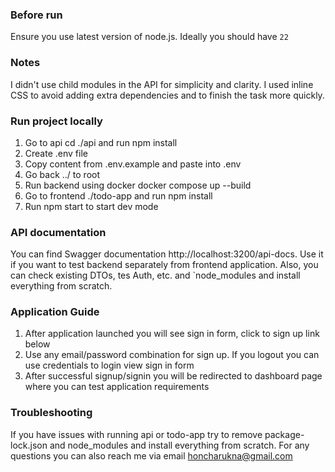 ### Before run
Ensure you use latest version of node.js. Ideally you should have `22`

### Notes
I didn't use child modules in the API for simplicity and clarity.
I used inline CSS to avoid adding extra dependencies and to finish the task more quickly.


### Run project locally

1. Go to api cd ./api and run npm install
2. Create .env file
3. Copy content from .env.example and paste into .env
4. Go back ../ to root
5. Run backend using docker docker compose up --build
6. Go to frontend ./todo-app and run npm install
7. Run npm start to start dev mode

### API documentation

You can find Swagger documentation http://localhost:3200/api-docs. Use it if you want to test backend separately from frontend application.
Also, you can check existing DTOs, tes Auth, etc. and `node_modules and install everything from scratch.

### Application Guide

1. After application launched you will see sign in form, click to sign up link below
2. Use any email/password combination for sign up. If you logout you can use credentials to login view sign in form
3. After successful signup/signin you will be redirected to dashboard page where you can test application requirements

### Troubleshooting

If you have issues with running api or todo-app try to remove package-lock.json and node_modules and install everything from scratch.
For any questions you can also reach me via email honcharukna@gmail.com

